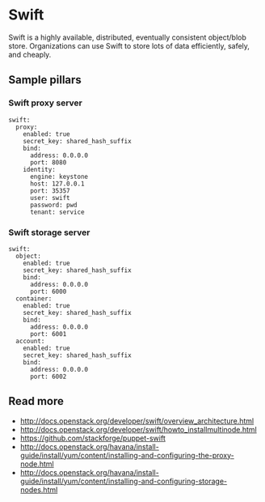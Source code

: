 
# Swift

Swift is a highly available, distributed, eventually consistent object/blob store. Organizations can use Swift to store lots of data efficiently, safely, and cheaply.

## Sample pillars

### Swift proxy server

    swift:
      proxy:
        enabled: true
        secret_key: shared_hash_suffix
        bind:
          address: 0.0.0.0
          port: 8080
        identity:
          engine: keystone
          host: 127.0.0.1
          port: 35357
          user: swift
          password: pwd
          tenant: service

### Swift storage server

    swift:
      object:
        enabled: true
        secret_key: shared_hash_suffix
        bind:
          address: 0.0.0.0
          port: 6000
      container:
        enabled: true
        secret_key: shared_hash_suffix
        bind:
          address: 0.0.0.0
          port: 6001
      account:
        enabled: true
        secret_key: shared_hash_suffix
        bind:
          address: 0.0.0.0
          port: 6002

## Read more

* http://docs.openstack.org/developer/swift/overview_architecture.html
* http://docs.openstack.org/developer/swift/howto_installmultinode.html
* https://github.com/stackforge/puppet-swift
* http://docs.openstack.org/havana/install-guide/install/yum/content/installing-and-configuring-the-proxy-node.html
* http://docs.openstack.org/havana/install-guide/install/yum/content/installing-and-configuring-storage-nodes.html